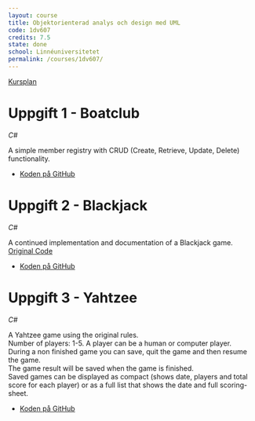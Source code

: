 ```yaml
---
layout: course
title: Objektorienterad analys och design med UML
code: 1dv607
credits: 7.5
state: done
school: Linnéuniversitetet
permalink: /courses/1dv607/
---
```


[Kursplan](/files/courseplan/1dv607.pdf)

Uppgift 1 - Boatclub
===
*C#*

A simple member registry with CRUD (Create, Retrieve, Update, Delete) functionality.

- [Koden på GitHub](https://github.com/afandrey/1dv607/tree/master/Boatclub)

Uppgift 2 - Blackjack
===
*C#*

A continued implementation and documentation of a Blackjack game. [Original Code](https://github.com/tobias-dv-lnu/blackjack_csharp)

- [Koden på GitHub](https://github.com/afandrey/1dv607/tree/master/Blackjack)

Uppgift 3 - Yahtzee
===
*C#*

A Yahtzee game using the original rules.   
Number of players: 1-5. A player can be a human or computer player.    
During a non finished game you can save, quit the game and then resume the game.    
The game result will be saved when the game is finished.    
Saved games can be displayed as compact (shows date, players and total score for each player) or as a full list that shows the date and full scoring-sheet.

- [Koden på GitHub](https://github.com/afandrey/1dv607/tree/master/Yahtzee)